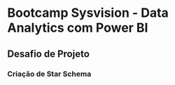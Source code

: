 # Bootcamp Sysvision - Data Analytics com Power BI
## Desafio de Projeto 
### Criação de Star Schema
